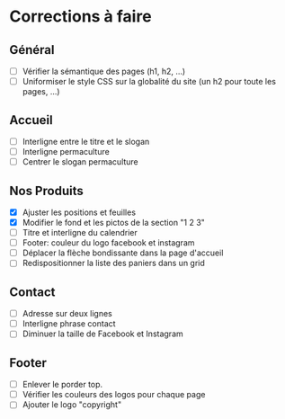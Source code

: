 # Corrections à faire

## Général
- [ ] Vérifier la sémantique des pages (h1, h2, ...)
- [ ] Uniformiser le style CSS sur la globalité du site (un h2 pour toute les pages, ...)

## Accueil
- [ ] Interligne entre le titre et le slogan
- [ ] Interligne permaculture
- [ ] Centrer le slogan permaculture

## Nos Produits
- [x] Ajuster les positions et feuilles
- [x] Modifier le fond et les pictos de la section "1 2 3"
- [ ] Titre et interligne du calendrier
- [ ] Footer: couleur du logo facebook et instagram
- [ ] Déplacer la flèche bondissante dans la page d'accueil
- [ ] Redispositionner la liste des paniers dans un grid

## Contact
- [ ] Adresse sur deux lignes
- [ ] Interligne phrase contact
- [ ] Diminuer la taille de Facebook et Instagram

## Footer
- [ ] Enlever le porder top.
- [ ] Vérifier les couleurs des logos pour chaque page
- [ ] Ajouter le logo "copyright"